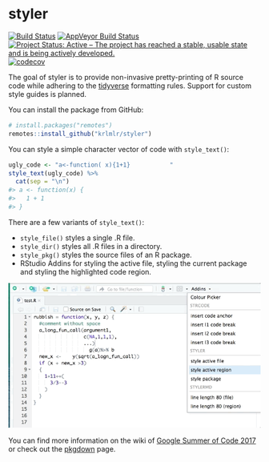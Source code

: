 
<!-- README.md is generated from README.Rmd. Please edit that file -->
styler
======

[![Build Status](https://travis-ci.org/krlmlr/styler.svg?branch=master)](https://travis-ci.org/krlmlr/styler) [![AppVeyor Build Status](https://ci.appveyor.com/api/projects/status/github/krlmlr/styler?branch=master&svg=true)](https://ci.appveyor.com/project/krlmlr/styler) [![Project Status: Active – The project has reached a stable, usable state and is being actively developed.](http://www.repostatus.org/badges/latest/active.svg)](http://www.repostatus.org/#active) [![codecov](https://codecov.io/gh/krlmlr/styler/branch/master/graph/badge.svg)](https://codecov.io/gh/krlmlr/styler)

The goal of styler is to provide non-invasive pretty-printing of R source code while adhering to the [tidyverse](https://github.com/tidyverse/style) formatting rules. Support for custom style guides is planned.

You can install the package from GitHub:

``` r
# install.packages("remotes")
remotes::install_github("krlmlr/styler")
```

You can style a simple character vector of code with `style_text()`:

``` r
ugly_code <- "a<-function( x){1+1}           "
style_text(ugly_code) %>%
  cat(sep = "\n")
#> a <- function(x) {
#>   1 + 1
#> }
```

There are a few variants of `style_text()`:

-   `style_file()` styles a single .R file.
-   `style_dir()` styles all .R files in a directory.
-   `style_pkg()` styles the source files of an R package.
-   RStudio Addins for styling the active file, styling the current package and styling the highlighted code region.

<img src="https://raw.githubusercontent.com/lorenzwalthert/some_raw_data/master/styler_0.1.gif" width="650px" />

You can find more information on the wiki of [Google Summer of Code 2017](https://github.com/rstats-gsoc/gsoc2017/wiki/Noninvasive-source-code-formatting) or check out the [pkgdown](https://krlmlr.github.io/styler/) page.
